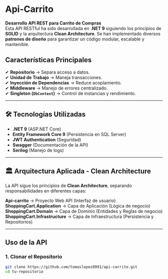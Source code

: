 # Api-Carrito

**Desarrollo API REST para Carrito de Compras**  
Esta API RESTful ha sido desarrollada en **.NET 9** siguiendo los principios de **SOLID** y la arquitectura **Clean Architecture**. Se han implementado diversos **patrones de diseño** para garantizar un código modular, escalable y mantenible.

## Características Principales
✔ **Repositorio** → Separa acceso a datos.  
✔ **Unidad de Trabajo** → Maneja transacciones.  
✔ **Inyección de Dependencias** → Reduce acoplamiento.  
✔ **Middleware** → Manejo de errores centralizado.  
✔ **Singleton (`DbContext`)** → Control de instancias y rendimiento.  

---

## 🛠 **Tecnologías Utilizadas**
- **.NET 9** (ASP.NET Core)
- **Entity Framework Core 9** (Persistencia en SQL Server)
- **JWT Authentication** (Seguridad)
- **Swagger** (Documentación de la API)
- **Serilog** (Manejo de logs)

---

## 🏛 **Arquitectura Aplicada - Clean Architecture**
La API sigue los principios de **Clean Architecture**, separando responsabilidades en diferentes capas:

**Api-carrito** → Proyecto Web API (Interfaz de usuario)  
**ShoppingCart.Application** → Capa de Aplicación (Lógica de negocio)  
**ShoppingCart.Domain** → Capa de Dominio (Entidades y Reglas de negocio)  
**ShoppingCart.Infrastructure** → Capa de Infraestructura (Persistencia y Repositorios)  

---

## **Uso de la API**
### **1. Clonar el Repositorio**
```sh
git clone https://github.com/tomaslopez8991/api-carrito.git
cd tu-repositorio
